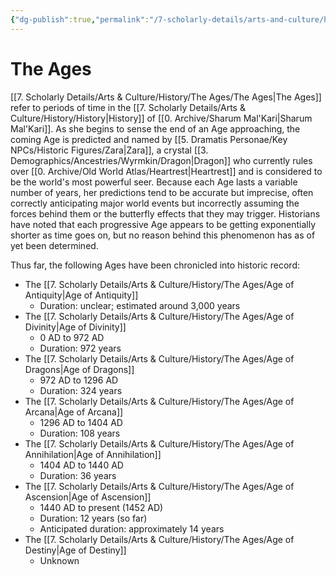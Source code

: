 ```yaml
---
{"dg-publish":true,"permalink":"/7-scholarly-details/arts-and-culture/history/the-ages/the-ages/","noteIcon":""}
---
```



# The Ages

[[7. Scholarly Details/Arts & Culture/History/The Ages/The Ages\|The Ages]] refer to periods of time in the [[7. Scholarly Details/Arts & Culture/History/History\|History]] of [[0. Archive/Sharum Mal'Kari\|Sharum Mal'Kari]]. As she begins to sense the end of an Age approaching, the coming Age is predicted and named by [[5. Dramatis Personae/Key NPCs/Historic Figures/Zara\|Zara]], a crystal [[3. Demographics/Ancestries/Wyrmkin/Dragon\|Dragon]] who currently rules over [[0. Archive/Old World Atlas/Heartrest\|Heartrest]] and is considered to be the world's most powerful seer. Because each Age lasts a variable number of years, her predictions tend to be accurate but imprecise, often correctly anticipating major world events but incorrectly assuming the forces behind them or the butterfly effects that they may trigger. Historians have noted that each progressive Age appears to be getting exponentially shorter as time goes on, but no reason behind this phenomenon has as of yet been determined. 

Thus far, the following Ages have been chronicled into historic record: 

- The [[7. Scholarly Details/Arts & Culture/History/The Ages/Age of Antiquity\|Age of Antiquity]] 
	- Duration: unclear; estimated around 3,000 years
- The [[7. Scholarly Details/Arts & Culture/History/The Ages/Age of Divinity\|Age of Divinity]] 
	- 0 AD to 972 AD
	- Duration: 972 years
- The [[7. Scholarly Details/Arts & Culture/History/The Ages/Age of Dragons\|Age of Dragons]] 
	- 972 AD to 1296 AD
	- Duration: 324 years
- The [[7. Scholarly Details/Arts & Culture/History/The Ages/Age of Arcana\|Age of Arcana]] 
	- 1296 AD to 1404 AD
	- Duration: 108 years
- The [[7. Scholarly Details/Arts & Culture/History/The Ages/Age of Annihilation\|Age of Annihilation]] 
	- 1404 AD to 1440 AD
	- Duration: 36 years
- The [[7. Scholarly Details/Arts & Culture/History/The Ages/Age of Ascension\|Age of Ascension]] 
	- 1440 AD to present (1452 AD)
	- Duration: 12 years (so far)
	- Anticipated duration: approximately 14 years
- The [[7. Scholarly Details/Arts & Culture/History/The Ages/Age of Destiny\|Age of Destiny]] 
	- Unknown
